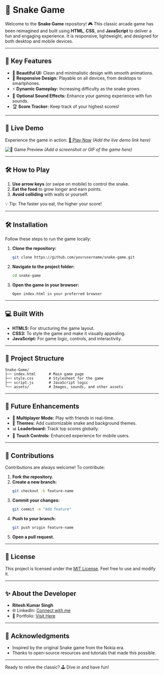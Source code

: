 # 🐍 Snake Game

Welcome to the **Snake Game** repository! 🎮 This classic arcade game has been reimagined and built using **HTML**, **CSS**, and **JavaScript** to deliver a fun and engaging experience. It is responsive, lightweight, and designed for both desktop and mobile devices.

---

## 🌟 Key Features

- 🎨 **Beautiful UI:** Clean and minimalistic design with smooth animations.
- 📱 **Responsive Design:** Playable on all devices, from desktops to smartphones.
- ⚡ **Dynamic Gameplay:** Increasing difficulty as the snake grows.
- 🎵 **Optional Sound Effects:** Enhance your gaming experience with fun sounds.
- 🏆 **Score Tracker:** Keep track of your highest scores!

---

## 🎥 Live Demo

Experience the game in action: [🔗 Play Now](#) *(Add the live demo link here)*

![🐍 Game Preview](#) *(Add a screenshot or GIF of the game here)*

---

## 🛠️ How to Play

1. **Use arrow keys** (or swipe on mobile) to control the snake.
2. **Eat the food** to grow longer and earn points.
3. **Avoid colliding** with walls or yourself.

💡 Tip: The faster you eat, the higher your score!

---

## 🛠️ Installation

Follow these steps to run the game locally:

1. **Clone the repository:**
   ```bash
   git clone https://github.com/yourusername/snake-game.git
   ```

2. **Navigate to the project folder:**
   ```bash
   cd snake-game
   ```

3. **Open the game in your browser:**
   ```
   Open index.html in your preferred browser
   ```

---

## 💻 Built With

- **HTML5:** For structuring the game layout.
- **CSS3:** To style the game and make it visually appealing.
- **JavaScript:** For game logic, controls, and interactivity.

---

## 📁 Project Structure

```
Snake-Game/
├── index.html      # Main game page
├── style.css       # Stylesheet for the game
├── script.js       # JavaScript logic
└── assets/         # Images, sounds, and other assets
```

---

## 🚀 Future Enhancements

- 🌟 **Multiplayer Mode:** Play with friends in real-time.
- 🎨 **Themes:** Add customizable snake and background themes.
- 📊 **Leaderboard:** Track top scores globally.
- 📱 **Touch Controls:** Enhanced experience for mobile users.

---

## 🤝 Contributions

Contributions are always welcome! To contribute:

1. **Fork the repository.**
2. **Create a new branch:**
   ```bash
   git checkout -b feature-name
   ```
3. **Commit your changes:**
   ```bash
   git commit -m "Add feature"
   ```
4. **Push to your branch:**
   ```bash
   git push origin feature-name
   ```
5. **Open a pull request.**

---

## 📜 License

This project is licensed under the [MIT License](LICENSE). Feel free to use and modify it.

---

## ✨ About the Developer

- **Ritesh Kumar Singh**
- 🌐 LinkedIn: [Connect with me](#)
- 🌟 Portfolio: [Visit Here](#)

---

## 🙌 Acknowledgments

- Inspired by the original Snake game from the Nokia era.
- Thanks to open-source resources and tutorials that made this possible.

---

Ready to relive the classic? 🕹️ Dive in and have fun!

